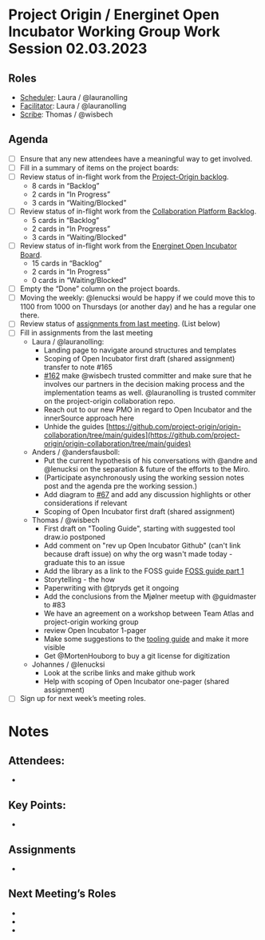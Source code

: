 # Project Origin / Energinet Open Incubator Working Group Work Session 02.03.2023

## Roles
- [Scheduler]: Laura / @lauranolling 
- [Facilitator]: Laura / @lauranolling
- [Scribe]: Thomas / @wisbech 

## Agenda
- [ ] Ensure that any new attendees have a meaningful way to get involved.
- [ ] Fill in a summary of items on the project boards:
- [ ] Review status of in-flight work from the [Project-Origin backlog](https://github.com/orgs/project-origin/projects/6/views/1).
  - 8 cards in “Backlog” 
  - 2 cards in “In Progress” 
  - 3 cards in “Waiting/Blocked”
- [ ] Review status of in-flight work from the [Collaboration Platform Backlog](https://github.com/orgs/project-origin/projects/2/views/1).
  - 5 cards in “Backlog” 
  - 2 cards in “In Progress” 
  - 3 cards in “Waiting/Blocked” 
- [ ] Review status of in-flight work from the [Energinet Open Incubator Board](https://github.com/orgs/project-origin/projects/11/views/2).
  - 15 cards in “Backlog” 
  - 2 cards in “In Progress” 
  - 0 cards in “Waiting/Blocked”
- [ ] Empty the “Done” column on the project boards.
- [ ] Moving the weekly: @lenucksi would be happy if we could move this to 1100 from 1000 on Thursdays (or another day) and he has a regular one there.
- [ ] Review status of [assignments from last meeting](https://github.com/project-origin/origin-collaboration/blob/main/meeting-minutes/project-origin-working-session-02-02-2023.md). (List below)
- [ ] Fill in assignments from the last meeting
  - Laura / @lauranolling:
    - Landing page to navigate around structures and templates
    - Scoping of Open Incubator first draft (shared assignment) transfer to note #165 
    - [#162](https://github.com/project-origin/origin-collaboration/issues/162) make @wisbech trusted committer and make sure that he involves our partners in the decision making process and the implementation teams as well. @lauranolling is trusted commiter on the project-origin collaboration repo.
    - Reach out to our new PMO in regard to Open Incubator and the innerSource approach here
    - Unhide the guides [https://github.com/project-origin/origin-collaboration/tree/main/guides](https://github.com/project-origin/origin-collaboration/tree/main/guides)
  - Anders / @andersfausboll:
    - Put the current hypothesis of his conversations with @andre and @lenucksi on the separation & future of the efforts to the Miro.  
    - (Participate asynchronously using the working session notes post and the agenda pre the working session.)
    - Add diagram to [#67](https://github.com/project-origin/origin-collaboration/issues/67) and add any discussion highlights or other considerations if relevant 
    - Scoping of Open Incubator first draft (shared assignment)
  - Thomas / @wisbech 
    - First draft on "Tooling Guide", starting with suggested tool draw.io  postponed 
    - Add comment on "rev up Open Incubator Github" (can't link because draft issue) on why the org wasn't made today - graduate this to an issue
    - Add the library as a link to the FOSS guide [FOSS guide part 1](https://github.com/orgs/project-origin/projects/11/views/1?pane=issue&itemId=19492319)
    - Storytelling - the how
    - Paperwriting with @tpryds get it ongoing 
    - Add the conclusions from the Mjølner meetup with @guidmaster to #83 
    - We have an agreement on a workshop between Team Atlas and project-origin working group
    - review Open Incubator 1-pager
    - Make some suggestions to the [tooling guide](https://github.com/project-origin/origin-collaboration/tree/main/guides) and make it more visible
    - Get @MortenHouborg to buy a git license for digitization
  - Johannes / @lenucksi
    - Look at the scribe links and make github work 
    - Help with scoping of Open Incubator one-pager (shared assignment)
- [ ] Sign up for next week’s meeting roles.

# Notes

## Attendees:
- 

## Key Points:
- 

## Assignments
- 

## Next Meeting’s Roles

- [Scheduler]:  @lauranolling 
- [Facilitator]:  @wisbech 
- [Scribe]: @lauranolling 

<!-- something tells me we need to fix the anchorlink style use here... -->

[Project board Project-Origin]: https://github.com/orgs/project-origin/projects/6/views/2
[Project board Collaboration Platform]: https://github.com/orgs/project-origin/projects/2/views/1
[Project board Energinet Open Incubator]: https://github.com/orgs/project-origin/projects/11

[Scheduler]: https://github.com/project-origin/origin-collaboration/blob/main/meeting-docs/roles.md#scheduler
[Facilitator]: https://github.com/project-origin/origin-collaboration/blob/main/meeting-docs/roles.md#facilitator
[Scribe]: https://github.com/project-origin/origin-collaboration/blob/main/meeting-docs/roles.md#scribe
